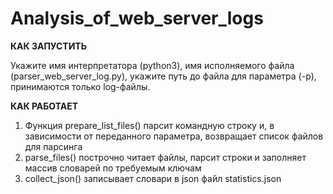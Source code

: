 # Analysis_of_web_server_logs

**КАК ЗАПУСТИТЬ**

Укажите имя интерпретатора (python3), имя исполняемого файла (parser_web_server_log.py), укажите путь до файла для параметра (-p),
принимаются только log-файлы.

[//]: # (python3 parser_web_server_logs.py -p 'access.log')
[//]: # (python3 parser_web_server_logs.py -p /home/nat/projects/OTUS/Analysis_of_web_server_logs/)

**КАК РАБОТАЕТ**
1. Функция prepare_list_files() парсит командную строку и, в зависимости от переданного параметра, возвращает список файлов для парсинга
2. parse_files() построчно читает файлы, парсит строки и заполняет массив словарей по требуемым ключам
3. collect_json() записывает словари в json файл statistics.json